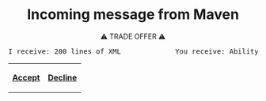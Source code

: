 <h1 align="center">Incoming message from Maven</h1>

<p align="center">⚠️ TRADE OFFER ⚠️</pre>

<div align="center">
<pre>I receive: 200 lines of XML             You receive: Ability to write code</pre>
</div>

<table align="center">
  <tr>
    <td>
      <a href="https://github.com/Abductcows/Java-Kotlin-with-Maven-template/archive/refs/heads/master.zip">
      <p align="left"><b>Accept</b></p>
     </a>
    </td>
    <td>
      <a href="https://github.com">
       <p align="right"><b>Decline</b></p>
     </a>
    </td>
  </tr>
</table>

